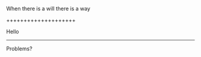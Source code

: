 When there is a will there is a way


++++++++++++++++++++


Hello



_______________________
Problems?
